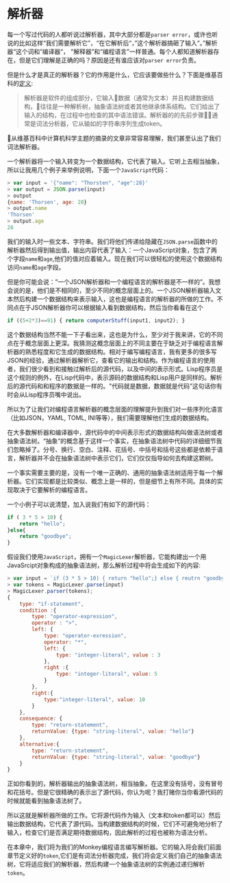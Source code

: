 # 解析器
每一个写过代码的人都听说过解析器，其中大部分都是`parser error`，或许也听说的比如这样“我们需要解析它”，“在它解析后“，”这个解析器搞砸了输入“。”解析器“这个词和”编译器“，
"解释器”和“编程语言”一样普通。每个人都知道解析器存在，但是它们理解是正确的吗？原因是还有谁应该对`parser error`负责。

但是什么才是真正的解析器？它的作用是什么，它应该要做些什么？下面是维基百科的[定义](https://en.wikipedia.org/wiki/Parsing#Parser):
> 解析器是软件的组成部分，它输入数据（通常为文本）并且构建数据结构，往往是一种解析树，抽象语法树或者其他继承体系结构。它们给出了输入的结构，在过程中也检查的其中语法错误。解析器的的先前步骤通常是词法分析器，它从输如的字符串序列生成token。

从维基百科中计算机科学主题的摘录的文章非常容易理解，我们甚至认出了我们词法解析器。

一个解析器将一个输入转变为一个数据结构，它代表了输入。它听上去相当抽象，所以让我用几个例子来举例说明，下面一个`JavaScript`代码：
```js
> var input = '{"name": "Thorsten", "age":28}'
> var output = JSON.parse(input)
> output
{name: 'Thorsen', age: 28}
> output.name
'Thorsen'
> output.age
28
```
我们的输入时一些文本、字符串。我们将他们传递给隐藏在`JSON.parse`函数中的解析器然后得到输出值，输出内容代表了输入：一个JavaScript对象，包含了两个字段`name`和`age`,他们的值对应着输入。现在我们可以很轻松的使用这个数据结构访问`name`和`age`字段。

但是你可能会说：”一个JSON解析器和一个编程语言的解析器是不一样的”。我想会说的是，他们是不相同的，至少不同的概念层面上的。一个JSON解析器输入文本然后构建一个数据结构来表示输入，这也是编程语言的解析器的所做的工作。不同点在于JSON解析器你可以根据输入看到数据结构，然后当你看看在这个
```js
if ((5+2*3)==91) { return computerStuff(input1, input2); }
```
这个数据结构当然不能一下子看出来，这也是为什么，至少对于我来讲，它的不同点在于概念层面上更深。我猜测这概念层面上的不同主要在于缺乏对于编程语言解析器的熟悉程度和它生成的数据结构。相对于编写编程语言，我有更多的很多写JSON的经验，通过解析器解析它，查看它的输出和结构。作为编程语言的使用者，我们很少看到和接触过解析后的源代码，以及中间的表示形式。Lisp程序员是这个规则的例外，在Lisp代码中，表示源码的数据结构和Lisp用户是同样的。解析后的源代码和和程序的数据是一样的。"代码就是数据，数据就是代码”这句话你有时会从Lisp程序员嘴中说出。

所以为了让我们对编程语言解析器的概念层面的理解提升到我们对一些序列化语言（比如JSON，YAML, TOML, INI等等），我们需要理解他们生成的数据结构。

在大多数解析器和编译器中，源代码中的中间表示形式的数据结构叫做语法树或者抽象语法树。“抽象”的概念基于这样一个事实，在抽象语法树中代码的详细细节我们忽略掉了。分号、换行、空白、注释、花括号、中括号和括号这些都是依赖于语言，解析器并不会在抽象语法树中表示它们，它们仅仅指导如何去构建这颗树。

一个事实需要主要的是，没有一个唯一正确的、通用的抽象语法树适用于每一个解析器。它们实现都是比较类似、概念上是一样的，但是细节上有所不同。具体的实现取决于它要解析的编程语言。

一个小例子可以说清楚，加入说我们有如下的源代码：
```js
if ( 3 * 5 > 10) {
    return "hello";
}else{
    return "goodbye";
}
```
假设我们使用`JavaScript`，拥有一个`MagicLexer`解析器，它能构建出一个用JavaSrcipt对象构成的抽象语法树，那么解析过程中将会生成如下的内容:
```js
> var input = `if (3 * 5 > 10) { return "hello";} else { reutrn "goodby" ;}`
> var tokens = MagicLexer.parse(input)
> MagicLexer.parser(tokens);
{
    type: "if-statement",
    condition :{
        type: "operator-expression",
        operator : ">",
        left: {
            type: "operator-exression",
            operator: "*",
            left: {
                type: "integer-literal", value : 3
            },
            right :{
                type: "integer-literal", value: 5
            }
        },
        right:{
            type:"integer-literal", value: 10
        }
    },
    consequence: {
        type: "return-statement",
        returnValue: {type: "string-literal", value: "hello"}
    },
    alternative:{
        type: "return-statement",
        returnValue: {type: "string-literal", value: "goodbye"}
    }
}
```
正如你看到的，解析器输出的抽象语法树，相当抽象。在这里没有括号，没有冒号和花括号。但是它很精确的表示出了源代码，你认为呢？我打赌你当你看源代码的时候就能看到抽象语法树了。

所以这就是解析器所做的工作。它将源代码作为输入（文本和token都可以）然后输出数据结构，它代表了源代码。当构建数据结构的时候，它们不可避免地分析了输入，检查它们是否满足期待数据结构，因此解析的过程也被称为语法分析。

在本章中，我们将为我们的Monkey编程语言编写解析器。它的输入将会我们前面章节定义好的`token`,它们是有词法分析器完成，我们将会定义我们自己的抽象语法树，它将适应我们的解析器，然后构建一个抽象语法树的实例通过递归解析`token`。